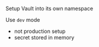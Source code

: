 Setup Vault into its own namespace

Use `dev` mode
- not production setup
- secret stored in memory

